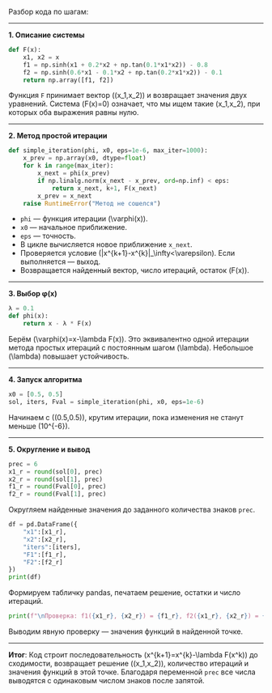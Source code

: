 Разбор кода по шагам:

---

**1. Описание системы**

```python
def F(x):
    x1, x2 = x
    f1 = np.sinh(x1 + 0.2*x2 + np.tan(0.1*x1*x2)) - 0.8
    f2 = np.sinh(0.6*x1 - 0.1*x2 + np.tan(0.2*x1*x2)) - 0.1
    return np.array([f1, f2])
```

Функция `F` принимает вектор ((x_1,x_2)) и возвращает значения двух уравнений.
Система (F(x)=0) означает, что мы ищем такие (x_1,x_2), при которых оба выражения равны нулю.

---

**2. Метод простой итерации**

```python
def simple_iteration(phi, x0, eps=1e-6, max_iter=1000):
    x_prev = np.array(x0, dtype=float)
    for k in range(max_iter):
        x_next = phi(x_prev)
        if np.linalg.norm(x_next - x_prev, ord=np.inf) < eps:
            return x_next, k+1, F(x_next)
        x_prev = x_next
    raise RuntimeError("Метод не сошелся")
```

* `phi` — функция итерации (\varphi(x)).
* `x0` — начальное приближение.
* `eps` — точность.
* В цикле вычисляется новое приближение `x_next`.
* Проверяется условие (|x^{k+1}-x^{k}|_\infty<\varepsilon). Если выполняется — выход.
* Возвращается найденный вектор, число итераций, остаток (F(x)).

---

**3. Выбор φ(x)**

```python
λ = 0.1
def phi(x):
    return x - λ * F(x)
```

Берём (\varphi(x)=x-\lambda F(x)). Это эквивалентно одной итерации метода простых итераций с постоянным шагом (\lambda).
Небольшое (\lambda) повышает устойчивость.

---

**4. Запуск алгоритма**

```python
x0 = [0.5, 0.5]
sol, iters, Fval = simple_iteration(phi, x0, eps=1e-6)
```

Начинаем с ((0.5,0.5)), крутим итерации, пока изменения не станут меньше (10^{-6}).

---

**5. Округление и вывод**

```python
prec = 6
x1_r = round(sol[0], prec)
x2_r = round(sol[1], prec)
f1_r = round(Fval[0], prec)
f2_r = round(Fval[1], prec)
```

Округляем найденные значения до заданного количества знаков `prec`.

```python
df = pd.DataFrame({
    "x1":[x1_r],
    "x2":[x2_r],
    "iters":[iters],
    "F1":[f1_r],
    "F2":[f2_r]
})
print(df)
```

Формируем табличку pandas, печатаем решение, остатки и число итераций.

```python
print(f"\nПроверка: f1({x1_r}, {x2_r}) = {f1_r}, f2({x1_r}, {x2_r}) = {f2_r}")
```

Выводим явную проверку — значения функций в найденной точке.

---

**Итог**:
Код строит последовательность (x^{k+1}=x^{k}-\lambda F(x^k)) до сходимости, возвращает решение ((x_1,x_2)), количество итераций и значения функций в этой точке.
Благодаря переменной `prec` все числа выводятся с одинаковым числом знаков после запятой.
